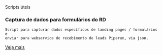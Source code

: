 Scripts úteis

### Captura de dados para formulários do RD
```
Script para capturar dados específicos de landing pages / formulários e
enviar para webservice de recebimento de leads Piperun, via json.
```
[Veja mais](https://github.com/dinhogehm/piperun-scripts/blob/master/integrador-json-rd-station.html)
